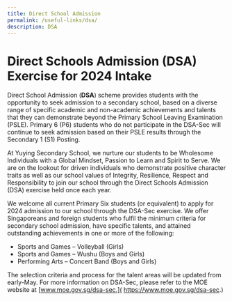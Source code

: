 ```yaml
---
title: Direct School Admission
permalink: /useful-links/dsa/
description: DSA
---
```

# Direct Schools Admission (DSA) Exercise for 2024 Intake

Direct School Admission (**DSA**) scheme provides students with the opportunity to seek admission to a secondary school, based on a diverse range of specific academic and non-academic achievements and talents that they can demonstrate beyond the Primary School Leaving Examination (PSLE). Primary 6 (P6) students who do not participate in the DSA-Sec will continue to seek admission based on their PSLE results through the Secondary 1 (S1) Posting.

At Yuying Secondary School, we nurture our students to be Wholesome Individuals with a Global Mindset, Passion to Learn and Spirit to Serve. We are on the lookout for driven individuals who demonstrate positive character traits as well as our school values of Integrity, Resilience, Respect and Responsibility to join our school through the Direct Schools Admission (DSA) exercise held once each year.

We welcome all current Primary Six students (or equivalent) to apply for 2024 admission to our school through the DSA-Sec exercise. We offer Singaporeans and foreign students who fulfil the minimum criteria for secondary school admission, have specific talents, and attained outstanding achievements in one or more of the following:

* Sports and Games – Volleyball (Girls)
* Sports and Games – Wushu (Boys and Girls)
* Performing Arts – Concert Band (Boys and Girls)

The selection criteria and process for the talent areas will be updated from early-May. For more information on DSA-Sec, please refer to the MOE website at [www.moe.gov.sg/dsa-sec.]( https://www.moe.gov.sg/dsa-sec.)